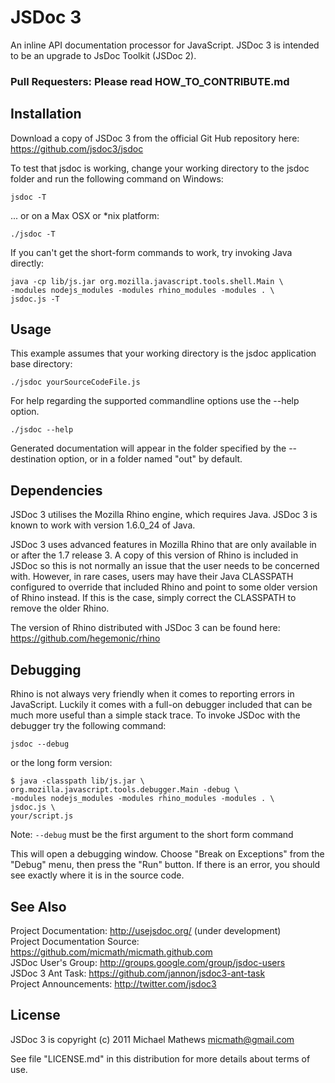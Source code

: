 JSDoc 3
=======

An inline API documentation processor for JavaScript. JSDoc 3 is intended to be
an upgrade to JsDoc Toolkit (JSDoc 2).

### Pull Requesters: Please read HOW_TO_CONTRIBUTE.md 

Installation
------------

Download a copy of JSDoc 3 from the official Git Hub repository here:
<https://github.com/jsdoc3/jsdoc>

To test that jsdoc is working, change your working directory to the jsdoc folder
and run the following command on Windows:

    jsdoc -T

... or on a Max OSX or *nix platform:

    ./jsdoc -T

If you can't get the short-form commands to work, try invoking Java directly:

    java -cp lib/js.jar org.mozilla.javascript.tools.shell.Main \
    -modules nodejs_modules -modules rhino_modules -modules . \
    jsdoc.js -T

Usage
-----

This example assumes that your working directory is the jsdoc application base
directory:

    ./jsdoc yourSourceCodeFile.js

For help regarding the supported commandline options use the --help option.

    ./jsdoc --help

Generated documentation will appear in the folder specified by the --destination
option, or in a folder named "out" by default.

Dependencies
------------

JSDoc 3 utilises the Mozilla Rhino engine, which requires Java. JSDoc 3 is known
to work with version 1.6.0_24 of Java.

JSDoc 3 uses advanced features in Mozilla Rhino that are only
available in or after the 1.7 release 3. A copy of this version of Rhino is
included in JSDoc so this is not normally an issue that the user needs to be
concerned with. However, in rare cases, users may have their Java CLASSPATH
configured to override that included Rhino and point to some older version of
Rhino instead. If this is the case, simply correct the CLASSPATH to remove the
older Rhino.

The version of Rhino distributed with JSDoc 3 can be found here: https://github.com/hegemonic/rhino

Debugging
---------

Rhino is not always very friendly when it comes to reporting errors in
JavaScript. Luckily it comes with a full-on debugger included that can be much
more useful than a simple stack trace. To invoke JSDoc with the debugger try the
following command:

    jsdoc --debug

or the long form version:

    $ java -classpath lib/js.jar \
    org.mozilla.javascript.tools.debugger.Main -debug \
    -modules nodejs_modules -modules rhino_modules -modules . \
    jsdoc.js \
    your/script.js

Note: ```--debug``` must be the first argument to the short form command

This will open a debugging window. Choose "Break on Exceptions" from the "Debug"
menu, then press the "Run" button. If there is an error, you should see exactly
where it is in the source code.

See Also
--------

Project Documentation: <http://usejsdoc.org/> (under development)  
Project Documentation Source: <https://github.com/micmath/micmath.github.com>  
JSDoc User's Group: <http://groups.google.com/group/jsdoc-users>  
JSDoc 3 Ant Task: <https://github.com/jannon/jsdoc3-ant-task>  
Project Announcements: <http://twitter.com/jsdoc3>

License
-------

JSDoc 3 is copyright (c) 2011 Michael Mathews <micmath@gmail.com>

See file "LICENSE.md" in this distribution for more details about
terms of use.